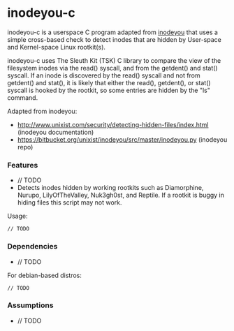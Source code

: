 # inodeyou-c
inodeyou-c is a userspace C program adapted from [inodeyou](https://bitbucket.org/unixist/inodeyou/src/master/inodeyou.py) that uses a simple cross-based check to detect inodes that are hidden by User-space and Kernel-space Linux rootkit(s). 

inodeyou-c uses The Sleuth Kit (TSK) C library to compare the view of the filesystem inodes via the read() syscall, and from the getdent() and stat() syscall. 
If an inode is discovered by the read() syscall and not from getdent() and stat(), it is likely that either the read(), getdent(), or stat() syscall is hooked by the rootkit, so some entries are hidden by the "ls" command.

Adapted from inodeyou:
- http://www.unixist.com/security/detecting-hidden-files/index.html (inodeyou documentation)
- https://bitbucket.org/unixist/inodeyou/src/master/inodeyou.py (inodeyou repo)

### Features
- // TODO
- Detects inodes hidden by working rootkits such as Diamorphine, Nurupo, LilyOfTheValley, Nuk3gh0st, and Reptile. If a rootkit is buggy in hiding files this script may not work. 

Usage:
```
// TODO
```

### Dependencies
- // TODO

For debian-based distros: 
```
// TODO
```

### Assumptions
- // TODO
